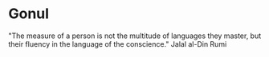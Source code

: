 # Gonul
"The measure of a person is not the multitude of languages they master, but their fluency in the language of the conscience." Jalal al-Din Rumi 
